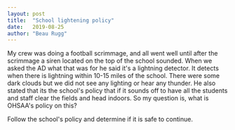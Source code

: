 ```yaml
---
layout: post
title:  "School lightening policy"
date:   2019-08-25
author: "Beau Rugg"
---
```


My crew was doing a football scrimmage, and all went well until after the scrimmage a siren located on
the top of the school sounded. When we asked the AD what that was for he said
it's a lightning detector. It detects when there is lightning within 10-15 miles
of the school.  There were some dark clouds but we did not see any lighting or
hear any thunder.  He also stated that its the school's policy that if it sounds
off to have all the students and staff clear the fields and head indoors.  So my
question is, what is OHSAA's policy on this?


<!--more-->

Follow the school's policy and determine if it is safe to continue.
